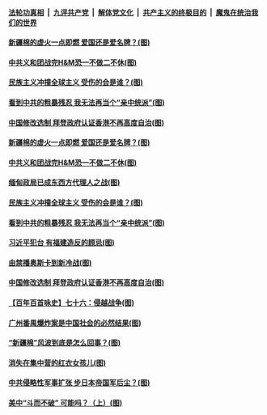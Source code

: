 

####  [法轮功真相](../../../../basic/blob/master/README.md?t=04022231) &nbsp;|&nbsp; [九评共产党](../../../../9ping.md/blob/master/README.md?t=04022231) &nbsp;|&nbsp; [解体党文化](../../../../jtdwh.md/blob/master/README.md?t=04022231)  &nbsp;|&nbsp; [共产主义的终极目的](../../../../gczydzjmd.md/blob/master/README.md?t=04022231) &nbsp;|&nbsp; [魔鬼在统治我们的世界](../../../../mgztzwmdsj.md/blob/master/README.md?t=04022231) 


#### [新疆棉的虚火一点即燃 爱国还是爱名牌？(图)](../pages/p4/967499.md?t=04022231) 

#### [中共义和团战完H&amp;M恐一不做二不休(图)](../pages/p4/967490.md?t=04022231) 

#### [民族主义冲撞全球主义 受伤的会是谁？(图)](../pages/p4/967496.md?t=04022231) 

#### [看到中共的粗暴残忍 我无法再当个“亲中统派”(图)](../pages/p4/967404.md?t=04022231) 

#### [中国修改选制 拜登政府认证香港不再高度自治(图)](../pages/p4/967396.md?t=04022231) 



#### [新疆棉的虚火一点即燃 爱国还是爱名牌？(图)](../pages/p4/967499.md?t=04022231) 

#### [中共义和团战完H&amp;M恐一不做二不休(图)](../pages/p4/967490.md?t=04022231) 

#### [缅甸政局已成东西方代理人之战(图)](../pages/p4/967487.md?t=04022231) 

#### [民族主义冲撞全球主义 受伤的会是谁？(图)](../pages/p4/967496.md?t=04022231) 


#### [看到中共的粗暴残忍 我无法再当个“亲中统派”(图)](../pages/p4/967404.md?t=04022231) 

#### [习近平犯台 有福建造反的顾忌(图)](../pages/p4/967401.md?t=04022231) 

#### [由禁播奥斯卡到新冷战(图)](../pages/p4/967399.md?t=04022231) 

#### [中国修改选制 拜登政府认证香港不再高度自治(图)](../pages/p4/967396.md?t=04022231) 


#### [【百年百首咏史】七十六：侵越战争(图)](../pages/p4/967323.md?t=04022231) 


#### [广州番禺爆炸案是中国社会的必然结果(图)](../pages/p4/967292.md?t=04022231) 


#### [“新疆棉”风波到底是怎么回事？(图)](../pages/p4/967269.md?t=04022231) 

#### [消失在集中营的红衣女孩儿(图)](../pages/p4/967267.md?t=04022231) 

#### [中共侵略性军事扩张 步日本帝国军后尘？(图)](../pages/p4/967266.md?t=04022231) 

#### [美中“斗而不破” 可能吗？（上）(图)](../pages/p4/967265.md?t=04022231) 

